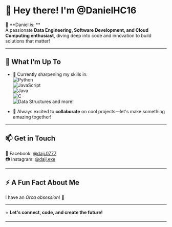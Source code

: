 # 👋 Hey there! I'm **@DanielHC16**  

🎯 **Daniel is: **  
A passionate **Data Engineering, Software Development, and Cloud Computing enthusiast**, diving deep into code and innovation to build solutions that matter!  

---

## 🌟 **What I’m Up To**  
- 🌱 Currently sharpening my skills in:  
  ![Python](https://img.shields.io/badge/-Python-3776AB?style=flat-square&logo=python&logoColor=white)  
  ![JavaScript](https://img.shields.io/badge/-JavaScript-F7DF1E?style=flat-square&logo=javascript&logoColor=black)  
  ![Java](https://img.shields.io/badge/-Java-007396?style=flat-square&logo=java&logoColor=white)  
  ![C](https://img.shields.io/badge/-C-A8B9CC?style=flat-square&logo=c&logoColor=black)  
  ![Data Structures](https://img.shields.io/badge/-Data%20Structures%20%26%20Algorithms-17A2B8?style=flat-square)
  and more!
  
- 💞️ Always excited to **collaborate** on cool projects—let's make something amazing together!  

---

## 📫 **Get in Touch**  
📘 Facebook: [@daji.0777](https://facebook.com/daji.0777)  
📷 Instagram: [@daji.exe](https://instagram.com/daji.exe)  

---

## ⚡ **A Fun Fact About Me**  
I have an *Orca obsession*! 🐋  

---

⭐ **Let's connect, code, and create the future!**  

--- 

